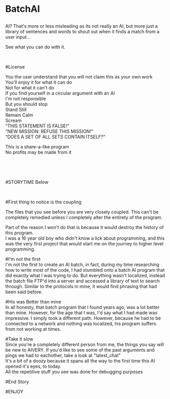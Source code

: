 # BatchAI</p>
AI? That's more or less misleading as its not really an AI, but more just a library of sentences and words to shout out when it finds a match from a user input...</p>
See what you can do with it. </p>
&nbsp;</p>
#License </p>
You the user understand that you will not claim this as your own work<br />
  You'll enjoy it for what it can do<br />
  Not for what it can't do<br />
  If you find yourself in a circular argument with an AI<br />
  I'm not responsible<br />
  But you should stop <br />
  Stand Still<br />
  Remain Calm<br />
  Scream<br />
  “THIS STATEMENT IS FALSE!”<br />
  “NEW MISSION: REFUSE THIS MISSION!”<br />
  “DOES A SET OF ALL SETS CONTAIN ITSELF?”</p>
This is a share-a-like program<br />
  No profits may be made from it</p>
&nbsp;</p>
&nbsp;</p>
#STORYTIME Below</p>
&nbsp;</p>
#First thing to notice is the coupling</p>
The files that you see before you are very closely coupled. This can't be completely remedied unless I completely alter the entirety of the program.</p>
Part of the reason I won't do that is because it would destroy the history of this program. <br />
  I was a 16 year old boy who didn't know a lick about programming, and this was the very first project that would start me on the journey to higher level programming.</p>
#I'm not the first<br />
  I'm not the first to create an AI batch, in fact, during my time researching how to write most of the code, I had stumbled onto a batch AI program that did exactly what I was trying to do. But everything wasn't localized, instead the batch file FTP'd into a server and accessed a library of text to search through. Similar to the protocols in mine, it would find phrasing that had been said before.</p>
#His was Better than mine<br />
  In all honesty, that batch program that I found years ago, was a lot better than mine. However, for the age that I was, I'd say what I had made was impressive. I simply took a different path. However, because he had to be connected to a network and nothing was localized, his program suffers from not working at times.</p>
#Take it slow<br />
  Since you're a completely different person from me, the things you say will be new to AIVERY. If you'd like to see some of the past arguments and pings we had to eachother, take a look at &quot;latest_chat&quot; <br />
  It's a bit of a doozy because it spans all the way to the first time this AI opened it's eyes, to today.<br />
  All the repetitive stuff you see was done for debugging purposes</p>
#End Story<br />
</p>
#ENJOY<br />
